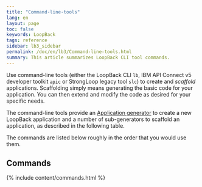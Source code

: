 ```yaml
---
title: "Command-line-tools"
lang: en
layout: page
toc: false
keywords: LoopBack
tags: reference
sidebar: lb3_sidebar
permalink: /doc/en/lb3/Command-line-tools.html
summary: This article summarizes LoopBack CLI tool commands.
---
```

Use command-line tools (either the LoopBack CLI `lb`, IBM API Connect v5 developer toolkit `apic` or StrongLoop legacy tool `slc`) to create and _scaffold_ applications.  Scaffolding simply means generating the basic code for your application.  You can then extend and modify the code as desired for your specific needs.

The command-line tools provide an [Application generator](Application-generator.html) to create a new LoopBack application and a number of sub-generators to scaffold an application, as described in the following table.

The commands are listed below roughly in the order that you would use them.

## Commands

{% include content/commands.html %}
